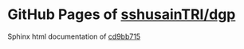 GitHub Pages of [sshusainTRI/dgp](https://github.com/sshusainTRI/dgp.git)
===
Sphinx html documentation of [cd9bb715](https://github.com/sshusainTRI/dgp/tree/cd9bb7153b9477cc37a72120f76f30fe2d70300d)
